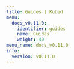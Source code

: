 ```yaml
---
title: Guides | Kubed
menu:
  docs_v0.11.0:
    identifier: guides
    name: Guides
    weight: 40
menu_name: docs_v0.11.0
info:
  version: v0.11.0
---
```


